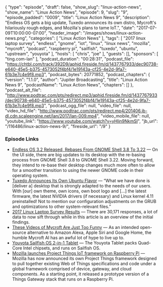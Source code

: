 {
  "type": "episode",
  "draft": false,
  "show_slug": "linux-action-news",
  "show_name": "Linux Action News",
  "episode": 9,
  "slug": "9",
  "episode_padded": "0009",
  "title": "Linux Action News 9",
  "description": "Endless OS gets a big update, Tuxedo announces its own distro, Mycroft's hilariously rough edges, and Mozilla's plans to tame IoT.",
  "date": "2017-07-09T10:00:00-07:00",
  "header_image": "/images/shows/linux-action-news.png",
  "categories": [
    "Linux Action News"
  ],
  "tags": [
    "2017 linux laptop survey",
    "endless",
    "gnome",
    "iot",
    "linux",
    "linux news",
    "mozilla",
    "mycroft",
    "podcast",
    "raspberry pi",
    "sailfish",
    "tuxedo",
    "ubuntu",
    "upstream",
    "youyota"
  ],
  "hosts": [
    "chris",
    "joe"
  ],
  "guests": [],
  "sponsors": [
    "ting.com-lan"
  ],
  "podcast_duration": "00:28:31",
  "podcast_file": "https://chtbl.com/track/392D9/aphid.fireside.fm/d/1437767933/dec90738-e640-45e5-b375-4573052f4bf4/1e19143a-cf25-4e2d-9fa7-61b3e7c4e9f8.mp3",
  "podcast_bytes": 20771852,
  "podcast_chapters": {
    "version": "1.1.0",
    "author": "Jupiter Broadcasting",
    "title": "Linux Action News 9",
    "podcastName": "Linux Action News",
    "chapters": []
  },
  "podcast_alt_file": "http://www.podtrac.com/pts/redirect.mp3/aphid.fireside.fm/d/1437767933/dec90738-e640-45e5-b375-4573052f4bf4/1e19143a-cf25-4e2d-9fa7-61b3e7c4e9f8.mp3",
  "podcast_ogg_file": null,
  "video_file": null,
  "video_hd_file": "http://www.podtrac.com/pts/redirect.mp4/201406.jb-dl.cdn.scaleengine.net/lan/2017/lan-009.mp4",
  "video_mobile_file": null,
  "youtube_link": "https://www.youtube.com/watch?v=yHlin9NkmSI",
  "jb_url": "/116486/linux-action-news-9/",
  "fireside_url": "/9"
}


### Episode Links

  * [Endless OS 3.2 Released, Rebases From GNOME Shell 3.8 To 3.22](http://www.phoronix.com/scan.php?page=news_item&px=Endless-OS-3.2-Released "Endless OS 3.2 Released, Rebases From GNOME Shell 3.8 To 3.22") — On the UI side, there are big updates to its desktop with the re-basing process from GNOME Shell 3.8 to GNOME Shell 3.22. Moving forward, they intend to re-base their desktop changes much more often to allow for a smoother transition to using the newer GNOME code in their operating system. 
  * [Tuxedo Announces Its Own Ubuntu Flavor](http://www.omgubuntu.co.uk/2017/07/tuxedo-computers-launch-linux-distro-xfce "Tuxedo Announces Its Own Ubuntu Flavor") — “What we have done is [deliver a] desktop that is strongly adapted to the needs of our users. With [our] own theme, own icons, own boot logo and […] the latest firmware, the latest NVIDIA drivers (if necessary) and Linux kernel 4.11 preinstalled! Not to mention our configuration adjustments on the GRUB and optimizations to other system-relevant files.” 
  * [2017 Linux Laptop Survey Results](http://www.phoronix.com/scan.php?page=article&item=2017-laptop-survey&num=1 "2017 Linux Laptop Survey Results") — There are 30,171 responses, a lot of data to now sift through while in this article is an overview of the initial findings. 
  * [These Videos of Mycroft Are Just Too Funny](http://www.omgubuntu.co.uk/2017/07/mycroft-the-open-source-alexa-fail "These Videos of Mycroft Are Just Too Funny") — As an intended open-source alternative to Amazon Alexa, Apple Siri and Google Home, the humble Mycroft AI has an awful lot of hype to live up to.
  * [Youyota Sailfish OS 2-in-1 Tablet](https://www.indiegogo.com/projects/youyota-sailfish-os-2-in-1-tablet#/ "Youyota Sailfish OS 2-in-1 Tablet") — The Youyota Tablet packs Quad-Core Intel chipsets, and runs on Sailfish OS.
  * [Mozilla launches Project Things IoT framework on Raspberry Pi](http://linuxgizmos.com/mozilla-launches-project-things-iot-framework-on-raspberry-pi/ "Mozilla launches Project Things IoT framework on Raspberry Pi") — Mozilla has now announced its own Project Things framework designed to pull together existing Web of Things specifications and code under a global framework comprised of device, gateway, and cloud components. As a starting point, it released a prototype version of a Things Gateway stack that runs on a Raspberry Pi. 


